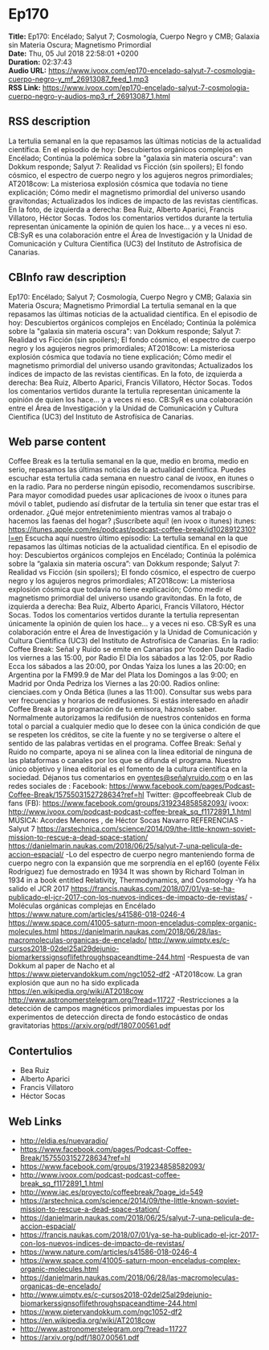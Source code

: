 # Ep170  
**Title:** Ep170: Encélado; Salyut 7; Cosmología, Cuerpo Negro y CMB; Galaxia sin Materia Oscura; Magnetismo Primordial  
**Date:** Thu, 05 Jul 2018 22:58:01 +0200  
**Duration:** 02:37:43  
**Audio URL:** https://www.ivoox.com/ep170-encelado-salyut-7-cosmologia-cuerpo-negro-y_mf_26913087_feed_1.mp3  
**RSS Link:** https://www.ivoox.com/ep170-encelado-salyut-7-cosmologia-cuerpo-negro-y-audios-mp3_rf_26913087_1.html  

## RSS description
La tertulia semanal en la que repasamos las últimas noticias de la actualidad científica. En el episodio de hoy: Descubiertos orgánicos complejos en Encélado; Continúa la polémica sobre la "galaxia sin materia oscura": van Dokkum responde; Salyut 7: Realidad vs Ficción (sin spoilers); El fondo cósmico, el espectro de cuerpo negro y los agujeros negros primordiales; AT2018cow: La misteriosa explosión cósmica que todavía no tiene explicación; Cómo medir el magnetismo primordial del universo usando gravitondas; Actualizados los índices de impacto de las revistas científicas. En la foto, de izquierda a derecha: Bea Ruiz, Alberto Aparici, Francis Villatoro, Héctor Socas. Todos los comentarios vertidos durante la tertulia representan únicamente la opinión de quien los hace… y a veces ni eso. CB:SyR es una colaboración entre el Área de Investigación y la Unidad de Comunicación y Cultura Científica (UC3) del Instituto de Astrofísica de Canarias.

## CBInfo raw description
Ep170: Encélado; Salyut 7; Cosmología, Cuerpo Negro y CMB; Galaxia sin Materia Oscura; Magnetismo Primordial
La tertulia semanal en la que repasamos las últimas noticias de la actualidad científica. En el episodio de hoy: Descubiertos orgánicos complejos en Encélado; Continúa la polémica sobre la "galaxia sin materia oscura": van Dokkum responde; Salyut 7: Realidad vs Ficción (sin spoilers); El fondo cósmico, el espectro de cuerpo negro y los agujeros negros primordiales; AT2018cow: La misteriosa explosión cósmica que todavía no tiene explicación; Cómo medir el magnetismo primordial del universo usando gravitondas; Actualizados los índices de impacto de las revistas científicas. En la foto, de izquierda a derecha: Bea Ruiz, Alberto Aparici, Francis Villatoro, Héctor Socas. Todos los comentarios vertidos durante la tertulia representan únicamente la opinión de quien los hace… y a veces ni eso. CB:SyR es una colaboración entre el Área de Investigación y la Unidad de Comunicación y Cultura Científica (UC3) del Instituto de Astrofísica de Canarias.


## Web parse content
Coffee Break es la tertulia semanal en la que, medio en broma, medio en serio, repasamos las últimas noticias de la actualidad científica. Puedes escuchar esta tertulia cada semana en nuestro canal de ivoox, en itunes o en la radio. Para no perderse ningún episodio, recomendamos suscribirse. Para mayor comodidad puedes usar aplicaciones de ivoox o itunes para móvil o tablet, pudiendo así disfrutar de la tertulia sin tener que estar tras el ordenador. ¿Qué mejor entretenimiento mientras vamos al trabajo o hacemos las faenas del hogar? ¡Suscríbete aquí! (en ivoox o itunes) itunes: https://itunes.apple.com/es/podcast/podcast-coffee-break/id1028912310?l=en Escucha aquí nuestro último episodio: La tertulia semanal en la que repasamos las últimas noticias de la actualidad científica. En el episodio de hoy: Descubiertos orgánicos complejos en Encélado; Continúa la polémica sobre la “galaxia sin materia oscura”: van Dokkum responde; Salyut 7: Realidad vs Ficción (sin spoilers); El fondo cósmico, el espectro de cuerpo negro y los agujeros negros primordiales; AT2018cow: La misteriosa explosión cósmica que todavía no tiene explicación; Cómo medir el magnetismo primordial del universo usando gravitondas. En la foto, de izquierda a derecha: Bea Ruiz, Alberto Aparici, Francis Villatoro, Héctor Socas. Todos los comentarios vertidos durante la tertulia representan únicamente la opinión de quien los hace… y a veces ni eso. CB:SyR es una colaboración entre el Área de Investigación y la Unidad de Comunicación y Cultura Científica (UC3) del Instituto de Astrofísica de Canarias. En la radio: Coffee Break: Señal y Ruido se emite en Canarias por Ycoden Daute Radio los viernes a las 15:00, por Radio El Día los sábados a las 12:05, por Radio Ecca los sábados a las 20:00, por Ondas Yaiza los lunes a las 20:00; en Argentina por la FM99.9 de Mar del Plata los Domingos a las 9:00; en Madrid por Onda Pedriza los Viernes a las 20:00. Radios online: cienciaes.com y Onda Bética (lunes a las 11:00). Consultar sus webs para ver frecuencias y horarios de redifusiones. Si estás interesado en añadir Coffee Break a la programación de tu emisora, háznoslo saber. Normalmente autorizamos la redifusión de nuestros contenidos en forma total o parcial a cualquier medio que lo desee con la única condición de que se respeten los créditos, se cite la fuente y no se tergiverse o altere el sentido de las palabras vertidas en el programa. Coffee Break: Señal y Ruido no comparte, apoya ni se alinea con la línea editorial de ninguna de las plataformas o canales por los que se difunda el programa. Nuestro único objetivo y línea editorial es el fomento de la cultura científica en la sociedad. Déjanos tus comentarios en oyentes@señalyruido.com o en las redes sociales de : Facebook: https://www.facebook.com/pages/Podcast-Coffee-Break/1575503152728634?ref=hl Twitter: @pcoffeebreak Club de fans (FB): https://www.facebook.com/groups/319234858582093/ ivoox: http://www.ivoox.com/podcast-podcast-coffee-break_sq_f1172891_1.html MÚSICA: Acordes Menores , de Héctor Socas Navarro REFERENCIAS -Salyut 7 https://arstechnica.com/science/2014/09/the-little-known-soviet-mission-to-rescue-a-dead-space-station/ https://danielmarin.naukas.com/2018/06/25/salyut-7-una-pelicula-de-accion-espacial/ -Lo del espectro de cuerpo negro manteniendo forma de cuerpo negro con la expansión que me sorprendía en el ep160 (oyente Félix Rodríguez) fue demostrado en 1934 It was shown by Richard Tolman in 1934 in a book entitled Relativity, Thermodynamics, and Cosmology -Ya ha salido el JCR 2017 https://francis.naukas.com/2018/07/01/ya-se-ha-publicado-el-jcr-2017-con-los-nuevos-indices-de-impacto-de-revistas/ -Moléculas orgánicas complejas en Encélado https://www.nature.com/articles/s41586-018-0246-4 https://www.space.com/41005-saturn-moon-enceladus-complex-organic-molecules.html https://danielmarin.naukas.com/2018/06/28/las-macromoleculas-organicas-de-encelado/ http://www.uimptv.es/c-cursos2018-02del25al29dejunio-biomarkerssignsoflifethroughspaceandtime-244.html -Respuesta de van Dokkum al paper de Nacho et al https://www.pietervandokkum.com/ngc1052-df2 -AT2018cow. La gran explosión que aun no ha sido explicada https://en.wikipedia.org/wiki/AT2018cow http://www.astronomerstelegram.org/?read=11727 -Restricciones a la detección de campos magnéticos primordiales impuestas por los experimentos de detección directa de fondo estocástico de ondas gravitatorias https://arxiv.org/pdf/1807.00561.pdf

## Contertulios
- Bea Ruiz
- Alberto Aparici
- Francis Villatoro
- Héctor Socas
## Web Links
- http://eldia.es/nuevaradio/
- https://www.facebook.com/pages/Podcast-Coffee-Break/1575503152728634?ref=hl
- https://www.facebook.com/groups/319234858582093/
- http://www.ivoox.com/podcast-podcast-coffee-break_sq_f1172891_1.html
- http://www.iac.es/proyecto/coffeebreak/?page_id=549
- https://arstechnica.com/science/2014/09/the-little-known-soviet-mission-to-rescue-a-dead-space-station/
- https://danielmarin.naukas.com/2018/06/25/salyut-7-una-pelicula-de-accion-espacial/
- https://francis.naukas.com/2018/07/01/ya-se-ha-publicado-el-jcr-2017-con-los-nuevos-indices-de-impacto-de-revistas/
- https://www.nature.com/articles/s41586-018-0246-4
- https://www.space.com/41005-saturn-moon-enceladus-complex-organic-molecules.html
- https://danielmarin.naukas.com/2018/06/28/las-macromoleculas-organicas-de-encelado/
- http://www.uimptv.es/c-cursos2018-02del25al29dejunio-biomarkerssignsoflifethroughspaceandtime-244.html
- https://www.pietervandokkum.com/ngc1052-df2
- https://en.wikipedia.org/wiki/AT2018cow
- http://www.astronomerstelegram.org/?read=11727
- https://arxiv.org/pdf/1807.00561.pdf